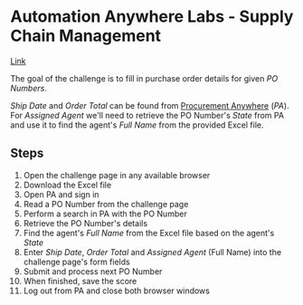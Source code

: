 # Automation Anywhere Labs - Supply Chain Management

[Link](https://developer.automationanywhere.com/challenges/automationanywherelabs-supplychainmanagement.html)

The goal of the challenge is to fill in purchase order details for given *PO Numbers*.

*Ship Date* and *Order Total* can be found from [Procurement Anywhere](https://developer.automationanywhere.com/challenges/AutomationAnywhereLabs-POTrackingLogin.html) (*PA*).  
For *Assigned Agent* we'll need to retrieve the PO Number's *State* from PA and use it to find the agent's *Full Name* from the provided Excel file.

## Steps

1. Open the challenge page in any available browser
2. Download the Excel file
3. Open PA and sign in
4. Read a PO Number from the challenge page
5. Perform a search in PA with the PO Number
6. Retrieve the PO Number's details
7. Find the agent's *Full Name* from the Excel file based on the agent's *State*
8. Enter *Ship Date*, *Order Total* and *Assigned Agent* (Full Name) into the challenge page's form fields
9. Submit and process next PO Number
10. When finished, save the score
11. Log out from PA and close both browser windows